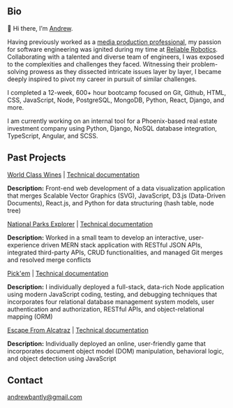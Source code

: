 ## Bio
👋 Hi there, I’m [Andrew](https://www.andrewbantly.dev/).

Having previously worked as a [media production professional](https://andrewbantly.me/), my passion for software engineering was ignited during my time at [Reliable Robotics](https://reliable.co/). Collaborating with a talented and diverse team of engineers, I was exposed to the complexities and challenges they faced. Witnessing their problem-solving prowess as they dissected intricate issues layer by layer, I became deeply inspired to pivot my career in pursuit of similar challenges.

I completed a 12-week, 600+ hour bootcamp focused on Git, Github, HTML, CSS, JavaScript, Node, PostgreSQL, MongoDB, Python, React, Django, and more. 

I am currently working on an internal tool for a Phoenix-based real estate investment company using Python, Django, NoSQL database integration, TypeScript, Angular, and SCSS. 

## Past Projects

[World Class Wines](https://andrewbantly.github.io/world-class-wines) | [Technical documentation](https://github.com/andrewbantly/world-class-wines#world-class-wines)

**Description:** Front-end web development of a data visualization application that merges Scalable Vector Graphics (SVG), JavaScript, D3.js (Data-Driven Documents), React.js, and Python for data structuring (hash table, node tree)

[National Parks Explorer](https://nps-explorer.netlify.app/) | [Technical documentation](https://github.com/andrewbantly/npsexplorer-client)

**Description:** Worked in a small team to develop an interactive, user-experience driven MERN stack application with RESTful JSON APIs, integrated third-party APIs, CRUD functionalities, and managed Git merges and resolved merge conflicts

[Pick'em](https://pickem.herokuapp.com/) | [Technical documentation](https://github.com/andrewbantly/pickem#pickem)

**Description:** I individually deployed a full-stack, data-rich Node application using modern JavaScript coding, testing, and debugging techniques that incorporates four relational database management system models, user authentication and authorization, RESTful APIs, and object-relational mapping (ORM)

[Escape From Alcatraz](https://andrewbantly.github.io/Escape-From-Alcatraz/) | [Technical documentation](https://github.com/andrewbantly/Escape-From-Alcatraz#escape-from-alcatraz)

**Description:** Individually deployed an online, user-friendly game that incorporates document object model (DOM) manipulation, behavioral logic, and object detection using JavaScript

## Contact
andrewbantly@gmail.com
